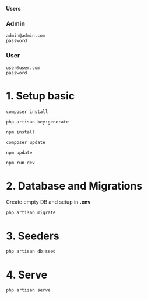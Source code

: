**Users**
### Admin
```
admin@admin.com
password
```
### User
```
user@user.com
password
```

# 1. Setup basic
```
composer install
```

```
php artisan key:generate
```

```
npm install
```

```
composer update
```

```
npm update
```

```
npm run dev
```
# 2. Database and Migrations

Create empty DB and setup in __.env__
```
php artisan migrate
```
# 3. Seeders
```
php artisan db:seed
```
# 4. Serve
```
php artisan serve
```